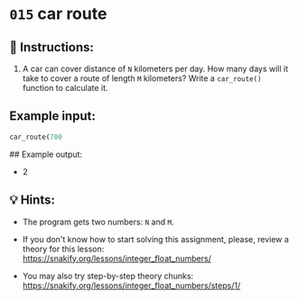 # `015` car route

## 📝 Instructions:

1. A car can cover distance of `N` kilometers per day. How many days will it take to cover a route of length `M` kilometers? Write a `car_route()` function to calculate it.

## Example input:

```py
car_route(700
```

## Example output:

+ 2

## 💡 Hints:

+ The program gets two numbers: `N` and `M`.

+ If you don't know how to start solving this assignment, please, review a theory for this lesson: https://snakify.org/lessons/integer_float_numbers/

+ You may also try step-by-step theory chunks: https://snakify.org/lessons/integer_float_numbers/steps/1/